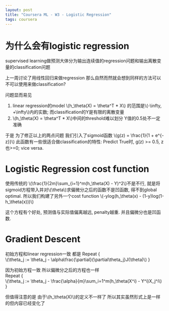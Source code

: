 ```yaml
---
layout: post
title: "Coursera ML - W3 - Logistic Regression"
tags: coursera
---
```


# 为什么会有logistic regression

supervised learning做预测大体分为输出连续值的regression问题和输出离散变量的classification问题

上一周讨论了用线性回归来做regression 那么自然而然就会想到同样的方法可以不可以使用来做classification?

问题显而易见
1. linear regression的model \\(h_\theta(X) = \theta^T * X\\) 的范围是\\(-\infty, +\infty\\)内的实数; 而classification的Y是有限的离散变量  
2. \\(h_\theta(X) = \theta^T * X\\)中间的threshold难以划分 Y值的0.5处不一定准确  

<!--more-->

于是 为了修正以上的两点问题
我们引入了sigmoid函数 \\(g(z) = \frac{1}{1 + e^{-z}}\\)
此函数有一些很适合做classification的特性:
Predict True时, g(z) >= 0.5, z也>=0; vice versa.


# Logistic Regression cost function
使用传统的 \\(\frac{1}{2m}\sum_{i=1}^m(h_\theta(X) - Y)^2\\)不是不行, 就是将sigmoid方程带入并对\\(\theta\\)求偏微分之后的函数不是凹函数, 得不到global optimal.
所以我们构建了另外一个cost function
\\(-ylog(h_\theta(x) - (1-y)log(1-h_\theta(x)))\\)

这个方程有个好处, 预测值与实际值偏离越远, penalty越重. 并且偏微分也是凹函数.


# Gradient Descent
初始方程和linear regression一致 都是
Repeat {  
    \\(\theta_j := \theta_j - \alpha\frac{\partial}{\partial\theta_j}J(\theta)\\)
}  

因为初始方程一致 所以偏微分之后的方程也一样  
Repeat {  
    \\(\theta_j := \theta_j - \frac{\alpha}{m}\sum_i=1^m(h_\theta(X^i) - Y^i)X_j^i\\)  
}  

但值得注意的是 由于\\(h_\theta(X)\\)的定义不一样了 所以其实虽然形式上是一样的但内容已经变化了